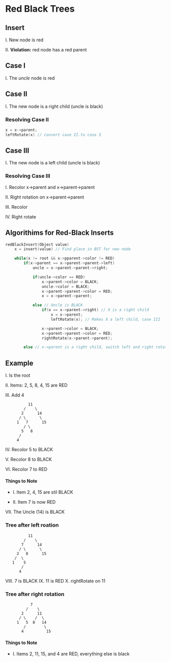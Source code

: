 # Red Black Trees
## Insert
  I. New node is red

  II. **Violation:** red node has a red parent

## Case I
  I. The *uncle* node is red

## Case II
  I. The new node is a right child (uncle is black)

### Resolving Case II
```c++
x = x->parent;
leftRotate(x) // convert case II.to case 3
```

## Case III
  I. The new node is a left child (uncle is black)

### Resolving Case III
  I. Recolor x->parent and x->parent->parent

  II. Right rotation on x->parent->parent

  III. Recolor

  IV. Right rotate

## Algorithims for Red-Black Inserts
```c++
redBlackInsert(Object value)
	x = insert(value) // Find place in BST for new node

	while(x != root && x->pparent->color != RED)
		if(x->parent == x->parent->parent->left)
			uncle = x->parent->parent->right;

			if(uncle->color == RED)
				x->parent->color = BLACK;
				uncle->color = BLACK;
				x->parent->parent->color = RED;
				x = x->parent->parent;

			else // Uncle is BLACK
				if(x == x->parent->right) // X is a right child
					x = x->parent;
					leftRotate(x); // Makes X a left child, case III

				x->parent->color = BLACK;
				x->parent->parent->color = RED;
				rightRotate(x->parent->parent);

		else // x->parent is a right child, switch left and right rotations
```

## Example
  I. Is the root

  II. Items: 2, 5, 8, 4, 15 are RED

  III. Add 4
```
          11
        /    \
       2      14
      / \      \
     1   7      15
        / \
       5   8  
      /
     4
```
  IV. Recolor 5 to BLACK

  V. Recolor 8 to BLACK

  VI. Recolor 7 to RED


#### Things to Note
 * I. Item 2, 4, 15 are stil BLACK

 * II. Item 7 is now RED

  VII. The Uncle (14) is BLACK
  
### Tree after left roation
```
          11
        /    \
       7      14
      / \      \
     2   8      15
    /  \
   1    5
       /
      4
```

 VIII. 7 is BLACK
   IX. 11 is RED
    X. rightRotate on 11

### Tree after right rotation
```
           7
         /    \
       2      11
      / \    /  \
     1   5  8   14
        /        \
       4          15

```
#### Things to Note
  * I. Items 2, 11, 15, and 4 are RED, everything else is black


   
